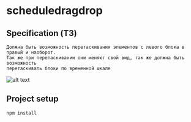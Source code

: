 # scheduledragdrop

## Specification (ТЗ)

```
Должна быть возможность перетаскивания элементов с левого блока в правый и наоборот. 
Так же при перетаскивании они меняют свой вид, так же должна быть возможность 
перетаскивать блоки по временной шкале
```

![alt text](https://previews.dropbox.com/p/thumb/AA1-MHlpaYCIVrDaiYDzbcBdD5zXlpMVEn0l4HHKS1FbvU8pgzsnGQFMftjs2zGmx_hsHn7GMr8EcgJTOr_1wE1x0B7xk6ZTUH2MT-qd3zXG_agFs7lc_oeayD2pvKCIdenYmvdzJRAMWJDXwOeVsuJEu_3-4mbl_ISOvc7B1IvIkc9QizhVXyDP_QIj9mq6AgorWiMKpVrjJi9p2ckoOTF2r8ziHw5S53CgNfaREBoIV3FWhsQN9zKo3B08dhsyusWiTT8rc3GSImobAU1QQHtJjpZQnKwJkzMaqewD7X2PnQewR48tg62HpLzuS6d6c2Vv4zSK8eDSQRuJUzuo5nqXhwBdOs7DT67HsbPUaLN4JA/p.jpeg?fv_content=true&size_mode=5)

## Project setup
```
npm install
```

